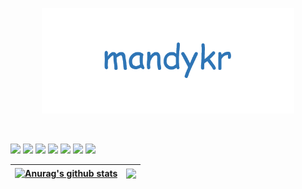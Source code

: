 <p align="center"><a href="https://mandykr.tistory.com/"><img width="80%" src="./gh-readme-header.PNG" /></a></p>

<br />

<code><img src="https://img.shields.io/badge/java-007396?style=for-the-badge&logo=java&logoColor=white"></code>
<code><img src="https://img.shields.io/badge/spring-6DB33F?style=for-the-badge&logo=spring&logoColor=white"></code>
<code><img src="https://img.shields.io/badge/mysql-4479A1?style=for-the-badge&logo=mysql&logoColor=white"></code>
<code><img src="https://img.shields.io/badge/oracle-F80000?style=for-the-badge&logo=oracle&logoColor=white"></code>
<code><img src="https://img.shields.io/badge/gradle-02303A?style=for-the-badge&logo=gradle&logoColor=white"></code>
<code><img src="https://img.shields.io/badge/JUnit5-25A162?style=for-the-badge&logo=JUnit5&logoColor=white"></code>
<code><img src="https://img.shields.io/badge/git-F05032?style=for-the-badge&logo=git&logoColor=white"></code>

| <a href="https://github.com/anuraghazra/github-readme-stats"><img align="center" src="https://github-readme-stats.vercel.app/api?username=mandykr&show_icons=true&include_all_commits=true&theme=buefy&hide_border=true" alt="Anurag's github stats" /></a> | <a href="https://github.com/anuraghazra/github-readme-stats"><img align="center" src="https://github-readme-stats.vercel.app/api/top-langs/?username=mandykr&layout=compact&theme=buefy&hide_border=true" /></a> |
| ------------- | ------------- |
